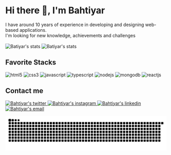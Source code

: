 <!--
**bakbas/bakbas** is a ✨ _special_ ✨ repository because its `README.md` (this file) appears on your GitHub profile.

Here are some ideas to get you started:

- 🔭 I’m currently working on ...
- 🌱 I’m currently learning ...
- 👯 I’m looking to collaborate on ...
- 🤔 I’m looking for help with ...
- 💬 Ask me about ...
- 📫 How to reach me: ...
- 😄 Pronouns: ...
- ⚡ Fun fact: ...
-->



<h1>Hi there 👋, I'm Bahtiyar</h1>
I have around 10 years of experience in developing and designing web-based applications.<br/>
I'm looking for new knowledge, achievements and challenges<br/><br/>

<div>
    <img width="53.9%" src="https://github-readme-stats.vercel.app/api?username=bakbas&show_icons=true&theme=dark&include_all_commits=true&count_private=true" alt="Batiyar's stats"/>
    <img width="45%" src="https://github-readme-stats.vercel.app/api/top-langs/?username=bakbas&layout=compact&langs_count=8&theme=dark" alt="Batiyar's stats"/>
</div>

<h2>Favorite Stacks</h2>
<div>
    <img src="https://img.shields.io/badge/HTML5-E34F26?style=for-the-badge&logo=html5&logoColor=white" alt="html5" /> 
    <img src="https://img.shields.io/badge/CSS3-1572B6?style=for-the-badge&logo=css3&logoColor=white" alt="css3" />
    <img src="https://img.shields.io/badge/JavaScript-323330?style=for-the-badge&logo=javascript&logoColor=F7DF1E" alt="javascript" />
    <img src="https://img.shields.io/badge/Typescript-007ACC?style=for-the-badge&logo=typescript&logoColor=white" alt="typescript" />
    <img src="https://img.shields.io/badge/Node.js-339933?style=for-the-badge&logo=nodedotjs&logoColor=white" alt="nodejs" />
    <img src="https://img.shields.io/badge/MongoDB-4EA94B?style=for-the-badge&logo=mongodb&logoColor=white" alt="mongodb" />
    <img src="https://img.shields.io/badge/React-20232A?style=for-the-badge&logo=react&logoColor=61DAFB" alt="reactjs" />
</div>

<h2>Contact me</h2>
<div>
    <a href="https://twitter.com/bahtiyarakbas" target="_blank">
        <img src="https://img.shields.io/badge/Twitter-1DA1F2?style=for-the-badge&logo=twitter&logoColor=white" alt="Bahtiyar's twitter" />
    </a>
    <a href="https://www.instagram.com/bahtiyar_akbas" target="_blank">
        <img src="https://img.shields.io/badge/Instagram-8134AF?style=for-the-badge&logo=instagram&logoColor=white" alt="Bahtiyar's instagram" />
    </a>
    <a href="https://linkedin.com/in/bahtiyarakbas" target="_blank">
        <img src="https://img.shields.io/badge/LinkedIn-0077B5?style=for-the-badge&logo=linkedin&logoColor=white" alt="Bahtiyar's linkedin" />
    </a> 
    <a href = "mailto:bahtiyar@outlook.com">
        <img src="https://img.shields.io/badge/Outlook-0072C6?style=for-the-badge&logo=microsoftoutlook&logoColor=white" alt="Bahtiyar's email" />
    </a>
 </div>

![Snake animation](https://github.com/bakbas/bakbas/blob/output/github-contribution-snake-animation.svg)
